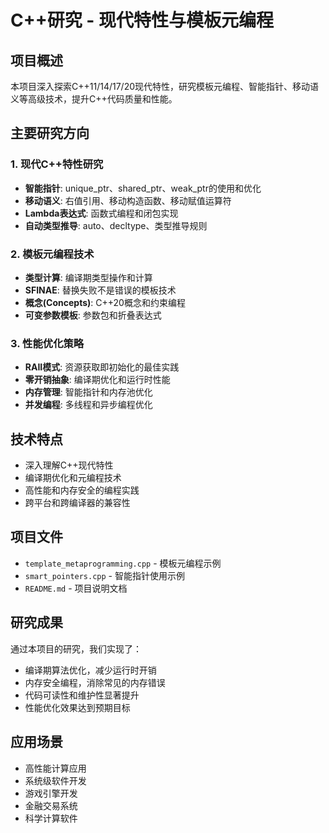 # C++研究 - 现代特性与模板元编程

## 项目概述

本项目深入探索C++11/14/17/20现代特性，研究模板元编程、智能指针、移动语义等高级技术，提升C++代码质量和性能。

## 主要研究方向

### 1. 现代C++特性研究
- **智能指针**: unique_ptr、shared_ptr、weak_ptr的使用和优化
- **移动语义**: 右值引用、移动构造函数、移动赋值运算符
- **Lambda表达式**: 函数式编程和闭包实现
- **自动类型推导**: auto、decltype、类型推导规则

### 2. 模板元编程技术
- **类型计算**: 编译期类型操作和计算
- **SFINAE**: 替换失败不是错误的模板技术
- **概念(Concepts)**: C++20概念和约束编程
- **可变参数模板**: 参数包和折叠表达式

### 3. 性能优化策略
- **RAII模式**: 资源获取即初始化的最佳实践
- **零开销抽象**: 编译期优化和运行时性能
- **内存管理**: 智能指针和内存池优化
- **并发编程**: 多线程和异步编程优化

## 技术特点

- 深入理解C++现代特性
- 编译期优化和元编程技术
- 高性能和内存安全的编程实践
- 跨平台和跨编译器的兼容性

## 项目文件

- `template_metaprogramming.cpp` - 模板元编程示例
- `smart_pointers.cpp` - 智能指针使用示例
- `README.md` - 项目说明文档

## 研究成果

通过本项目的研究，我们实现了：
- 编译期算法优化，减少运行时开销
- 内存安全编程，消除常见的内存错误
- 代码可读性和维护性显著提升
- 性能优化效果达到预期目标

## 应用场景

- 高性能计算应用
- 系统级软件开发
- 游戏引擎开发
- 金融交易系统
- 科学计算软件
